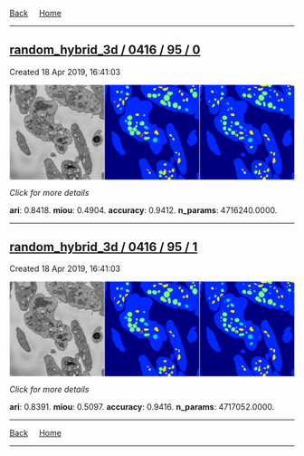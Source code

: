 
[Back](..)&nbsp;&nbsp;&nbsp;&nbsp;&nbsp;[Home](https://leapmanlab.github.io/snapshots)

---

<div class="summary"><a href="0"><h2>random_hybrid_3d / 0416 / 95 / 0</h2></a><p>Created 18 Apr 2019, 16:41:03
</p><a href="0"><img src="0/media/summary.png" align="center"></a><p>
<i>Click for more details</i>
</p></div>

**ari**: 0.8418. **miou**: 0.4904. **accuracy**: 0.9412. **n_params**: 4716240.0000. 

---

<div class="summary"><a href="1"><h2>random_hybrid_3d / 0416 / 95 / 1</h2></a><p>Created 18 Apr 2019, 16:41:03
</p><a href="1"><img src="1/media/summary.png" align="center"></a><p>
<i>Click for more details</i>
</p></div>

**ari**: 0.8391. **miou**: 0.5097. **accuracy**: 0.9416. **n_params**: 4717052.0000. 

---

[Back](..)&nbsp;&nbsp;&nbsp;&nbsp;&nbsp;[Home](https://leapmanlab.github.io/snapshots)

---